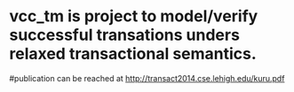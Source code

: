 # vcc_tm is project to model/verify successful transations unders relaxed transactional semantics.

#publication can be reached at http://transact2014.cse.lehigh.edu/kuru.pdf
